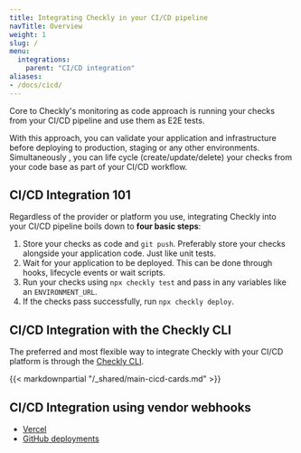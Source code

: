 ```yaml
---
title: Integrating Checkly in your CI/CD pipeline
navTitle: Overview
weight: 1
slug: /
menu:
  integrations:
    parent: "CI/CD integration"
aliases:
- /docs/cicd/
---
```


Core to Checkly's monitoring as code approach is running your checks from your CI/CD pipeline and use them as E2E tests.

With this approach, you can validate your application and infrastructure before deploying to production, staging or any other environments.
Simultaneously , you can life cycle (create/update/delete) your checks from your code base as part of your CI/CD workflow.

## CI/CD Integration 101

Regardless of the provider or platform you use, integrating Checkly into your CI/CD pipeline boils down to **four basic steps**:

1. Store your checks as code and `git push`. Preferably store your checks alongside your application code. Just like unit tests.
2. Wait for your application to be deployed. This can be done through hooks, lifecycle events or wait scripts.
3. Run your checks using `npx checkly test` and pass in any variables like an `ENVIRONMENT_URL`.
4. If the checks pass successfully, run `npx checkly deploy`.


## CI/CD Integration with the Checkly CLI

The preferred and most flexible way to integrate Checkly with your CI/CD platform is through the [Checkly CLI](/docs/cli).

{{< markdownpartial "/_shared/main-cicd-cards.md" >}}

## CI/CD Integration using vendor webhooks

- [Vercel](/docs/cicd/vercel/)
- [GitHub deployments](/docs/cicd/github/)
